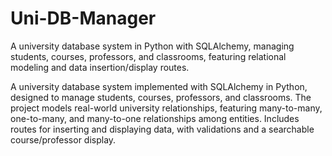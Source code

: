 # Uni-DB-Manager
A university database system in Python with SQLAlchemy, managing students, courses, professors, and classrooms, featuring relational modeling and data insertion/display routes.


A university database system implemented with SQLAlchemy in Python, designed to manage students, courses, professors, and classrooms. The project models real-world university relationships, featuring many-to-many, one-to-many, and many-to-one relationships among entities. Includes routes for inserting and displaying data, with validations and a searchable course/professor display.
